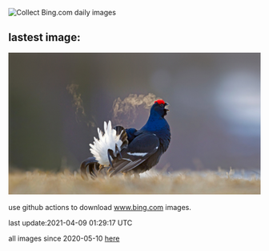 ![Collect Bing.com daily images](https://github.com/counter2015/bing-daily-images/workflows/Collect%20Bing.com%20daily%20images/badge.svg)
## lastest image:
![](images/TetraoTetrix.jpg)

use github actions to download www.bing.com images.

last update:2021-04-09 01:29:17 UTC

all images since 2020-05-10 [here](https://github.com/counter2015/bing-daily-images/tree/master/images) 

